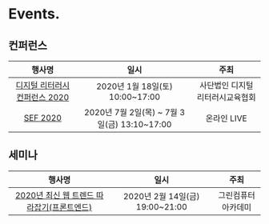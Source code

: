 # Events.

## 컨퍼런스
| 행사명 | 일시 | 주최 |
| :--------: | :--------: | :--------: |
| [디지털 리터러시 컨퍼런스 2020](https://github.com/taehoonoh/events/blob/master/200118.md "200118.md 바로가기")| 2020년 1월 18일(토) 10:00~17:00 | 사단법인 디지털리터러시교육협회 |
| [SEF 2020]()| 2020년 7월 2일(목) ~ 7월 3일(금) 13:10~17:00 | 온라인 LIVE |

## 세미나
| 행사명 | 일시 | 주최 |
| :--------: | :--------: | :--------: |
| [2020년 최신 웹 트렌드 따라잡기(프론트엔드)](https://github.com/taehoonoh/events/blob/master/200214.md "200214.md 바로가기")| 2020년 2월 14일(금) 19:00~21:00 | 그린컴퓨터아카데미 |
